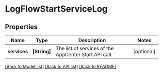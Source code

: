# LogFlowStartServiceLog

## Properties
Name | Type | Description | Notes
------------ | ------------- | ------------- | -------------
**services** | **[String]** | The list of services of the AppCenter Start API call. | [optional] 

[[Back to Model list]](../README.md#documentation-for-models) [[Back to API list]](../README.md#documentation-for-api-endpoints) [[Back to README]](../README.md)



